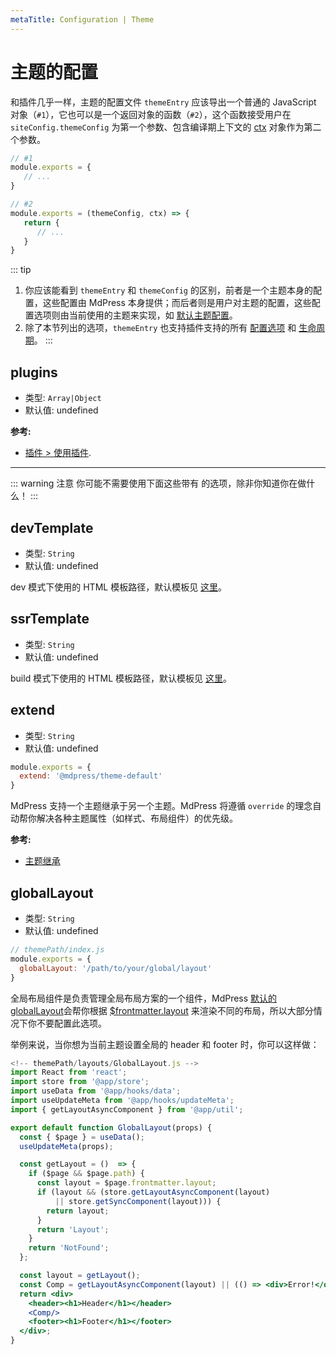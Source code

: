 ```yaml
---
metaTitle: Configuration | Theme
---
```


# 主题的配置

和插件几乎一样，主题的配置文件 `themeEntry` 应该导出一个普通的 JavaScript 对象（`#1`），它也可以是一个返回对象的函数（`#2`），这个函数接受用户在 `siteConfig.themeConfig` 为第一个参数、包含编译期上下文的 [ctx](../plugin/context-api.md) 对象作为第二个参数。

``` js
// #1
module.exports = {
   // ...
}
```

``` js
// #2
module.exports = (themeConfig, ctx) => {
   return {
      // ...
   }
}
```

::: tip
1. 你应该能看到 `themeEntry` 和 `themeConfig` 的区别，前者是一个主题本身的配置，这些配置由 MdPress 本身提供；而后者则是用户对主题的配置，这些配置选项则由当前使用的主题来实现，如 [默认主题配置](./default-theme-config.md)。
2. 除了本节列出的选项，`themeEntry` 也支持插件支持的所有 [配置选项](../plugin/option-api.md) 和 [生命周期](../plugin/life-cycle.md)。
:::

## plugins

- 类型: `Array|Object`
- 默认值: undefined

**参考:**

- [插件 > 使用插件](../plugin/using-a-plugin.md).

---

::: warning 注意
你可能不需要使用下面这些带有 <Badge text="Danger Zone" vertical="middle"/> 的选项，除非你知道你在做什么！
:::

## devTemplate <Badge text="Danger Zone"/>

- 类型: `String`
- 默认值: undefined

dev 模式下使用的 HTML 模板路径，默认模板见 [这里](https://github.com/docschina/mdpress/tree/master/packages/@mdpress/core/lib/client/index.dev.html)。

## ssrTemplate <Badge text="Danger Zone"/>

- 类型: `String`
- 默认值: undefined

build 模式下使用的 HTML 模板路径，默认模板见 [这里](https://github.com/docschina/mdpress/tree/master/packages/@mdpress/core/lib/client/index.ssr.html)。

## extend <Badge text="Danger Zone"/>

- 类型: `String`
- 默认值: undefined

```js
module.exports = {
  extend: '@mdpress/theme-default'
}
```

MdPress 支持一个主题继承于另一个主题。MdPress 将遵循 `override` 的理念自动帮你解决各种主题属性（如样式、布局组件）的优先级。

**参考:**

- [主题继承](./inheritance.md)

## globalLayout <Badge text="Danger Zone"/>

- 类型: `String`
- 默认值: undefined

```js
// themePath/index.js
module.exports = {
  globalLayout: '/path/to/your/global/layout'
}
```

全局布局组件是负责管理全局布局方案的一个组件，MdPress [默认的 globalLayout](https://github.com/docschina/mdpress/tree/master/packages/@mdpress/core/lib/client/components/GlobalLayout.js)会帮你根据 [$frontmatter.layout](../guide/frontmatter.md#layout) 来渲染不同的布局，所以大部分情况下你不要配置此选项。

举例来说，当你想为当前主题设置全局的 header 和 footer 时，你可以这样做：


```jsx
<!-- themePath/layouts/GlobalLayout.js -->
import React from 'react';
import store from '@app/store';
import useData from '@app/hooks/data';
import useUpdateMeta from '@app/hooks/updateMeta';
import { getLayoutAsyncComponent } from '@app/util';

export default function GlobalLayout(props) {
  const { $page } = useData();
  useUpdateMeta(props);

  const getLayout = ()  => {
    if ($page && $page.path) {
      const layout = $page.frontmatter.layout;
      if (layout && (store.getLayoutAsyncComponent(layout)
          || store.getSyncComponent(layout))) {
        return layout;
      }
      return 'Layout';
    }
    return 'NotFound';
  };

  const layout = getLayout();
  const Comp = getLayoutAsyncComponent(layout) || (() => <div>Error!</div>);
  return <div>
    <header><h1>Header</h1></header>
    <Comp/>
    <footer><h1>Footer</h1></footer>
  </div>;
}
```
